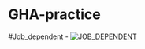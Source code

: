 # GHA-practice


#Job_dependent  -  [![JOB_DEPENDENT](https://github.com/shamsoddin-mujawar/GHA-practice/actions/workflows/job_dependent.yml/badge.svg?event=workflow_dispatch)](https://github.com/shamsoddin-mujawar/GHA-practice/actions/workflows/job_dependent.yml)
